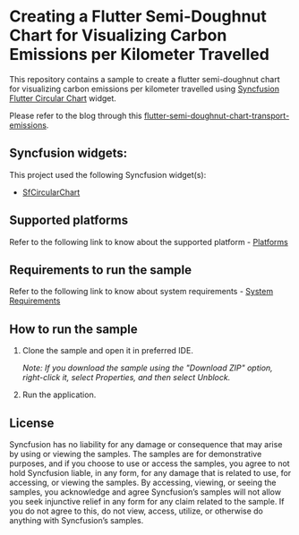 # Creating a Flutter Semi-Doughnut Chart for Visualizing Carbon Emissions per Kilometer Travelled

This repository contains a sample to create a flutter semi-doughnut chart for visualizing carbon emissions per kilometer travelled using [Syncfusion Flutter Circular Chart](https://help.syncfusion.com/flutter/circular-charts/chart-types/doughnut-chart) widget.

Please refer to the blog through this [flutter-semi-doughnut-chart-transport-emissions](https://www.syncfusion.com/blogs/post/flutter-semi-doughnut-chart-emissions).

## Syncfusion widgets:

This project used the following Syncfusion widget(s):
* [SfCircularChart](https://www.syncfusion.com/flutter-widgets/flutter-charts/chart-types/doughnut-chart)

## Supported platforms

Refer to the following link to know about the supported platform - [Platforms](https://help.syncfusion.com/flutter/system-requirements#supported-platforms)

## Requirements to run the sample

Refer to the following link to know about system requirements - [System Requirements](https://help.syncfusion.com/flutter/system-requirements)

## How to run the sample

1. Clone the sample and open it in preferred IDE.

   *Note: If you download the sample using the "Download ZIP" option, right-click it, select Properties, and then select Unblock.*

2. Run the application.

## License

Syncfusion has no liability for any damage or consequence that may arise by using or viewing the samples. The samples are for demonstrative purposes, and if you choose to use or access the samples, you agree to not hold Syncfusion liable, in any form, for any damage that is related to use, for accessing, or viewing the samples. By accessing, viewing, or seeing the samples, you acknowledge and agree Syncfusion’s samples will not allow you seek injunctive relief in any form for any claim related to the sample. If you do not agree to this, do not view, access, utilize, or otherwise do anything with Syncfusion’s samples.